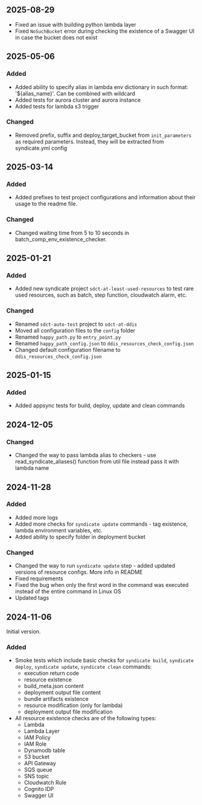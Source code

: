 ## 2025-08-29
- Fixed an issue with building python lambda layer
- Fixed `NoSuchBucket` error during checking the existence of a Swagger UI in case the bucket does not exist

## 2025-05-06
### Added
- Added ability to specify alias in lambda env dictionary in such format: '${alias_name}'. Can be combined with wildcard
- Added tests for aurora cluster and aurora instance
- Added tests for lambda s3 trigger
### Changed
- Removed prefix, suffix and deploy_target_bucket from `init_parameters` as required parameters. 
Instead, they will be extracted from syndicate.yml config

## 2025-03-14
### Added
- Added prefixes to test project configurations and information about their usage to the readme file.
### Changed
- Changed waiting time from 5 to 10 seconds in batch_comp_env_existence_checker.

## 2025-01-21
### Added
- Added new syndicate project `sdct-at-least-used-resources` to test rare used resources, such as 
batch, step function, cloudwatch alarm, etc.
### Changed
- Renamed `sdct-auto-test` project to `sdct-at-ddis`
- Moved all configuration files to the `config` folder
- Renamed `happy_path.py` to `entry_point.py`
- Renamed `happy_path_config.json` to `ddis_resources_check_config.json`
- Changed default configuration filename to `ddis_resources_check_config.json`

## 2025-01-15
### Added
- Added appsync tests for build, deploy, update and clean commands

## 2024-12-05
### Changed
- Changed the way to pass lambda alias to checkers - use read_syndicate_aliases() function from util file instead pass it with lambda name

## 2024-11-28
### Added
- Added more logs
- Added more checks for `syndicate update` commands - tag existence, lambda environment variables, etc.
- Added ability to specify folder in deployment bucket
### Changed
- Changed the way to run `syndicate update` step - added updated versions of resource configs. More info in README
- Fixed requirements
- Fixed the bug when only the first word in the command was executed instead of the entire command in Linux OS
- Updated tags

## 2024-11-06
Initial version.
### Added
- Smoke tests which include basic checks for `syndicate build`, `syndicate deploy`, `syndicate update`, `syndicate clean` commands:
  - execution return code
  - resource existence
  - build_meta.json content
  - deployment output file content
  - bundle artifacts existence
  - resource modification (only for lambda)
  - deployment output file modification
- All resource existence checks are of the following types:
  - Lambda
  - Lambda Layer
  - IAM Policy
  - IAM Role
  - Dynamodb table
  - S3 bucket
  - API Gateway
  - SQS queue
  - SNS topic
  - Cloudwatch Rule
  - Cognito IDP
  - Swagger UI